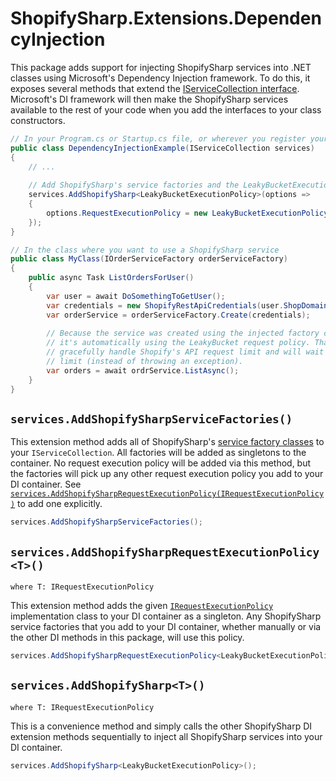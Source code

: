 # ShopifySharp.Extensions.DependencyInjection

This package adds support for injecting ShopifySharp services into .NET classes using Microsoft's Dependency Injection framework. To do this, it exposes several methods that extend the [IServiceCollection interface](https://learn.microsoft.com/en-us/dotnet/api/microsoft.extensions.dependencyinjection.iservicecollection?view=dotnet-plat-ext-8.0). Microsoft's DI framework will then make the ShopifySharp services available to the rest of your code when you add the interfaces to your class constructors.

```cs
// In your Program.cs or Startup.cs file, or wherever you register your Dependency Injection services
public class DependencyInjectionExample(IServiceCollection services)
{
    // ...
    
    // Add ShopifySharp's service factories and the LeakyBucketExecutionPolicy to your DI container
    services.AddShopifySharp<LeakyBucketExecutionPolicy>(options =>
    {
        options.RequestExecutionPolicy = new LeakyBucketExecutionPolicy(); 
    });
}

// In the class where you want to use a ShopifySharp service
public class MyClass(IOrderServiceFactory orderServiceFactory)
{
    public async Task ListOrdersForUser()
    {
        var user = await DoSomethingToGetUser();
        var credentials = new ShopifyRestApiCredentials(user.ShopDomain, user.AccessToken);
        var orderService = orderServiceFactory.Create(credentials);
        
        // Because the service was created using the injected factory class, 
        // it's automatically using the LeakyBucket request policy. That means it will
        // gracefully handle Shopify's API request limit and will wait if it hits the
        // limit (instead of throwing an exception).
        var orders = await ordrService.ListAsync();
    }
}
```

## <a href="add-service-factories"></a>`services.AddShopifySharpServiceFactories()`

This extension method adds all of ShopifySharp's [service factory classes](../ShopifySharp/Factories) to your `IServiceCollection`. All factories will be added as singletons to the container. No request execution policy will be added via this method, but the factories will pick up any other request execution policy you add to your DI container. See [`services.AddShopifySharpRequestExecutionPolicy(IRequestExecutionPolicy)`](#add-request-execution-policy) to add one explicitly.

```cs
services.AddShopifySharpServiceFactories();
```

## <a name="add-request-execution-policy"></a>`services.AddShopifySharpRequestExecutionPolicy<T>()`
`where T: IRequestExecutionPolicy`

This extension method adds the given [`IRequestExecutionPolicy`](../ShopifySharp/Infrastructure/Policies/IRequestExecutionPolicy.cs) implementation class to your DI container as a singleton. Any ShopifySharp service factories that you add to your DI container, whether manually or via the other DI methods in this package, will use this policy.

```cs
services.AddShopifySharpRequestExecutionPolicy<LeakyBucketExecutionPolicy>();
```

## <a href="add-shopifysharp"></a>`services.AddShopifySharp<T>()`
`where T: IRequestExecutionPolicy`

This is a convenience method and simply calls the other ShopifySharp DI extension methods sequentially to inject all ShopifySharp services into your DI container.

```cs
services.AddShopifySharp<LeakyBucketExecutionPolicy>();
```
